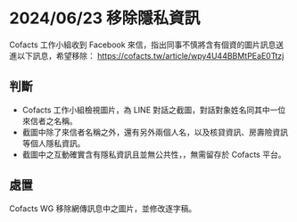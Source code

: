 # 2024/06/23 移除隱私資訊

Cofacts 工作小組收到 Facebook 來信，指出同事不慎將含有個資的圖片訊息送進以下訊息，希望移除：
https://cofacts.tw/article/wpy4U44BBMtPEaE0Ttzj

## 判斷

- Cofacts 工作小組檢視圖片，為 LINE 對話之截圖，對話對象姓名同其中一位來信者之名稱。
- 截圖中除了來信者名稱之外，還有另外兩個人名，以及核貸資訊、房壽險資訊等個人隱私資訊。
- 截圖中之互動確實含有隱私資訊且並無公共性，，無需留存於 Cofacts 平台。

## 處置

Cofacts WG 移除網傳訊息中之圖片，並修改逐字稿。
